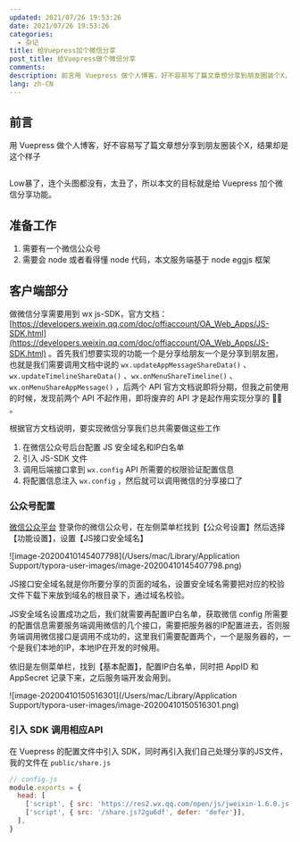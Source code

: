 ```yaml
---
updated: 2021/07/26 19:53:26
date: 2021/07/26 19:53:26
categories: 
  - 杂记
title: 给Vuepress加个微信分享
post_title: 给Vuepress做个微信分享
comments: 
description: 前言用 Vuepress 做个人博客，好不容易写了篇文章想分享到朋友圈装个X，结果却是这个样子Low暴了，连个头图都没有，太丑了，所以本文的目标就是给 Vuepress 加个微信分享功能。准备工作需要有一个微信公众号需要会 node 或者看得懂 node 代码，本文服务端基于 node eggjs 框架
lang: zh-CN
---
```


## 前言

用 Vuepress 做个人博客，好不容易写了篇文章想分享到朋友圈装个X，结果却是这个样子

![]()

Low暴了，连个头图都没有，太丑了，所以本文的目标就是给 Vuepress 加个微信分享功能。

## 准备工作

1. 需要有一个微信公众号
2. 需要会 node 或者看得懂 node 代码，本文服务端基于 node eggjs 框架

## 客户端部分

做微信分享需要用到 wx js-SDK，官方文档：[https://developers.weixin.qq.com/doc/offiaccount/OA_Web_Apps/JS-SDK.html](https://developers.weixin.qq.com/doc/offiaccount/OA_Web_Apps/JS-SDK.html) 。首先我们想要实现的功能一个是分享给朋友一个是分享到朋友圈，也就是我们需要调用文档中说的 `wx.updateAppMessageShareData()` 、`wx.updateTimelineShareData()` 、`wx.onMenuShareTimeline()` 、`wx.onMenuShareAppMessage()` ，后两个 API 官方文档说即将分期，但我之前使用的时候，发现前两个 API 不起作用，即将废弃的 API 才是起作用实现分享的 :new_moon_with_face::new_moon_with_face: 。

根据官方文档说明，要实现微信分享我们总共需要做这些工作

1. 在微信公众号后台配置 JS 安全域名和IP白名单
2. 引入 JS-SDK 文件
3. 调用后端接口拿到 `wx.config` API 所需要的权限验证配置信息
4. 将配置信息注入 `wx.config` ，然后就可以调用微信的分享接口了

### 公众号配置

[微信公众平台](https://mp.weixin.qq.com/) 登录你的微信公众号，在左侧菜单栏找到【公众号设置】然后选择【功能设置】，设置【JS接口安全域名】

![image-20200410145407798](/Users/mac/Library/Application Support/typora-user-images/image-20200410145407798.png)

JS接口安全域名就是你所要分享的页面的域名，设置安全域名需要把对应的校验文件下载下来放到域名的根目录下，通过域名校验。

JS安全域名设置成功之后，我们就需要再配置IP白名单，获取微信 config 所需要的配置信息需要服务端调用微信的几个接口，需要把服务器的IP配置进去，否则服务端调用微信接口是调用不成功的，这里我们需要配置两个，一个是服务器的，一个是我们本地的IP，本地IP在开发的时候用。

依旧是左侧菜单栏，找到【基本配置】，配置IP白名单，同时把 AppID 和 AppSecret 记录下来，之后服务端开发会用到。

![image-20200410150516301](/Users/mac/Library/Application Support/typora-user-images/image-20200410150516301.png)

### 引入 SDK 调用相应API

在 Vuepress 的配置文件中引入 SDK，同时再引入我们自己处理分享的JS文件，我的文件在 `public/share.js` 

```js
// config.js
module.exports = {
  head: [
    ['script', { src: 'https://res2.wx.qq.com/open/js/jweixin-1.6.0.js', defer: 'defer'}],
    ['script', { src: '/share.js?2gu6df', defer: 'defer'}],
  ],
}
```

